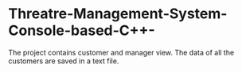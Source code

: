 # Threatre-Management-System-Console-based-C++-
The project contains customer and manager view. The data of all the customers are saved in a text file.
